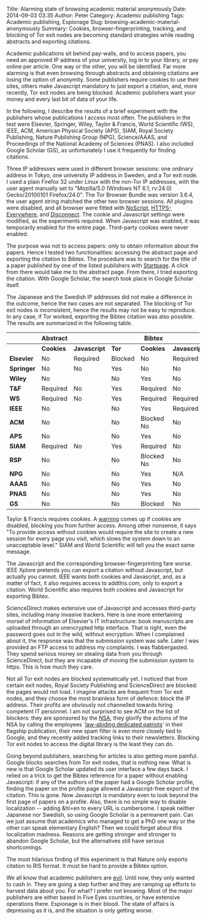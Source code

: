 Title: Alarming state of browsing academic material anonymously
Date: 2014-09-03 03:35
Author: Peter
Category: Academic publishing
Tags: Academic publishing, Espionage
Slug: browsing-academic-material-anonymously
Summary: Cookies, browser-fingerprinting, tracking, and blocking of Tor exit nodes are becoming standard strategies while reading abstracts and exporting citations.

Academic publications sit behind pay-walls, and to access papers, you
need an approved IP address of your university, log in to your library,
or pay online per article. One way or the other, you will be identified.
Far more alarming is that even browsing through abstracts and obtaining
citations are losing the option of anonymity. Some publishers require
cookies to use their sites, others make Javascript mandatory to just
export a citation, and, more recently, Tor exit nodes are being blocked.
Academic publishers want your money and every last bit of data of your
life.

In the following, I describe the results of a brief experiment with the
publishers whose publications I access most often. The publishers in the
test were Elsevier, Springer, Wiley, Taylor & Francis, World Scientific
(WS), IEEE, ACM, American Physical Society (APS), SIAM, Royal Society
Publishing, Nature Publishing Group (NPG), Science/AAAS, and Proceedings
of the National Academy of Sciences (PNAS). I also included Google
Scholar (GS), as unfortunately I use it frequently for finding
citations.

Three IP addresses were used in different browser sessions: one ordinary
address in Tokyo, one university IP address in Sweden, and a Tor exit
node. I used a plain Firefox 32 under Linux with the non-Tor IP
addresses, with the user agent manually set to "Mozilla/5.0 (Windows NT
6.1; rv:24.0) Gecko/20100101 Firefox/24.0". The Tor Browser Bundle was
version 3.6.4, the user agent string matched the other two browser
sessions. All plugins were disabled, and all browser were fitted with
[NoScript](http://noscript.net/),
[HTTPS-Everywhere](https://www.eff.org/https-everywhere), and
[Disconnect](https://disconnect.me/). The cookie and Javascript settings
were modified, as the experiments required. When Javascript was enabled,
it was temporarily enabled for the entire page. Third-party cookies were
never enabled.

The purpose was not to access papers: only to obtain information about
the papers. Hence I tested two functionalities: accessing the abstract
page and exporting the citation to Bibtex. The procedure was to search
for the title of a paper published by one of the listed publishers with
[Startpage](https://startpage.com/). A click from there would take me to
the abstract page. From there, I tried exporting the citation. With
Google Scholar, the search took place in Google Scholar itself.

The Japanese and the Swedish IP addresses did not make a difference in
the outcome, hence the two cases are not separated. The blocking of Tor
exit nodes is inconsistent, hence the results may not be easy to
reproduce. In any case, if Tor worked, exporting the Bibtex citation was
also possible. The results are summarized in the following table.

|            | **Abstract**                       |||**Bibtex**  ||
|------------|------------|------------|------------|------------|------------
|            | **Cookies**|**Javascript**|**Tor**   |**Cookies** |**Javascript**
|**Elsevier**| No         |  Required  |    Blocked |    No      |   Required
|**Springer**| No         |  No        |   Yes      |    No      |     No
**Wiley**  |  No  |    |     No  |         Yes  |        No      |     No
**T&F**  |    Required  |   No  |         Yes  |        Required  |   No
**WS**  |     Required  |   No  |         Yes  |        Required  |   Required
**IEEE**  |   No  |    |     No  |         Yes  |        Required  |   Required
**ACM**  |    No  |    |     No  |         Blocked      No  |         No
**APS**  |    No  |    |     No  |         Yes  |        No  |         No
**SIAM**  |   Required  |   No  |        Yes  |        Required  |   No
**RSP**  |    No  |    |     No  |         Blocked      No  |         No
**NPG**  |    No  |    |     No  |         Yes  |        N/A  |        N/A
**AAAS**  |   No  |    |     No  |         Yes  |        No  |         No
**PNAS**  |   No  |    |     No  |         Yes  |        No  |         No
**GS**  |     No  |    |     No  |         Blocked  |    No  |         Required

Taylor & Francis requires cookies. A
[warning](http://www.tandfonline.com/action/cookieAbsent) comes up if
cookies are disabled, blocking you from further access. Among other
nonsense, it says "To provide access without cookies would require the
site to create a new session for every page you visit, which slows the
system down to an unacceptable level." SIAM and World Scientific will
tell you the exact same message.

The Javascript and the corresponding browser-fingerprinting fare worse.
IEEE Xplore pretends you can export a citation without Javascript, but
actually you cannot. IEEE wants both cookies and Javascript, and, as a
matter of fact, it also requires access to addthis.com, only to export a
citation. World Scientific also requires both cookies and Javascript for
exporting Bibtex.

ScienceDirect makes extensive use of Javascript and accesses third-party
sites, including many invasive trackers. Here is one more entertaining
morsel of information of Elsevier's IT infrastructure: book manuscripts
are uploaded through an unencrypted http interface. That is right, even
the password goes out in the wild, without encryption. When I complained
about it, the response was that the submission system was safe. Later I
was provided an FTP access to address my complaints. I was
flabbergasted. They spend serious money on stealing data from you
through ScienceDirect, but they are incapable of moving the submission
system to https. This is how much they care.

Not all Tor exit nodes are blocked systematically yet. I noticed that
from certain exit nodes, Royal Society Publishing and ScienceDirect are
blocked: the pages would not load. I imagine attacks are frequent from
Tor exit nodes, and they choose the most brainless form of defence:
block the IP address. Their profits are obviously not channelled towards
hiring competent IT personnel. I am not surprised to see ACM on the list
of blockers: they are sponsored by the
[NSA]({filename}/full-page-ad-by-nsa-in-the-communications-of-the-acm.md "Full-page ad by NSA in the Communications of the ACM"),
they glorify the actions of the NSA by calling the employees
\`[law-abiding dedicated
patriots](http://cacm.acm.org/magazines/2014/5/174340-the-nsa-and-snowden/fulltext "Law-abiding dedicated patriots")'
in their flagship publication, their new spam filter is even more
closely tied to Google, and they recently added tracking links to their
newsletters. Blocking Tor exit nodes to access the digital library is
the least they can do.

Going beyond publishers, searching for articles is also getting more
painful. Google blocks searches from Tor exit nodes, that is nothing
new. What is new is that Google Scholar updated its user interface a few
days back. I relied on a trick to get the Bibtex reference for a paper
without enabling Javascript: if any of the authors of the paper had a
Google Scholar profile, finding the paper on the profile page allowed a
Javascript-free export of the citation. This is gone. Now Javascript is
mandatory even to look beyond the first page of papers on a profile.
Also, there is no simple way to disable localization -- adding &hl=en to
every URL is cumbersome. I speak neither Japanese nor Swedish, so using
Google Scholar is a permanent pain. Can we just assume that academics
who managed to get a PhD one way or the other can speak elementary
English? Then we could forget about this localization madness. Reasons
are getting stronger and stronger to abandon Google Scholar, but the
alternatives still have serious shortcomings.

The most hilarious finding of this experiment is that Nature only
exports citation to RIS format. It must be hard to provide a Bibtex
option.

We all know that academic publishers are
[evil](http://www.theguardian.com/commentisfree/2011/aug/29/academic-publishers-murdoch-socialist).
Until now, they only wanted to cash in. They are going a step further
and they are ramping up efforts to harvest data about you. For what? I
prefer not knowing. Most of the major publishers are either based in
Five Eyes countries, or have extensive operations there. Espionage is in
their blood. The state of affairs is depressing as it is, and the
situation is only getting worse.

